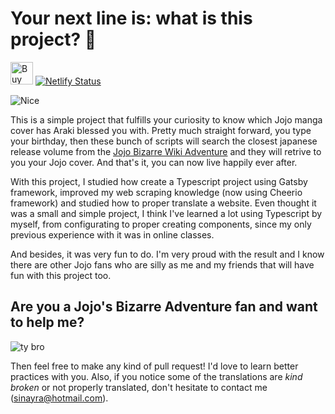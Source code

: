 # Your next line is: what is this project? :eyes:
<a href='https://ko-fi.com/U7U6276CL' target='_blank'><img height='36' style='border:0px;height:36px;' src='https://cdn.ko-fi.com/cdn/kofi1.png?v=2' border='0' alt='Buy Me a Coffee at ko-fi.com' /></a> [![Netlify Status](https://api.netlify.com/api/v1/badges/f55b006a-4e15-472f-8814-b43c21bcad82/deploy-status)](https://app.netlify.com/sites/jojo-cover/deploys)


![Nice](https://i.makeagif.com/media/9-22-2015/Gu-I08.gif)

This is a simple project that fulfills your curiosity to know which Jojo manga cover has Araki blessed you with. Pretty much straight forward, you type your birthday, then these bunch of scripts will search the closest japanese release volume from the [Jojo Bizarre Wiki Adventure](https://jojo.fandom.com/wiki/Main_Page) and they will retrive to you your Jojo cover. And that's it, you can now live happily ever after.

With this project, I studied how create a Typescript project using Gatsby framework, improved my web scraping knowledge (now using Cheerio framework) and studied how to proper translate a website. Even thought it was a small and simple project, I think I've learned a lot using Typescript by myself, from configurating to proper creating components, since my only previous experience with it was in online classes.

And besides, it was very fun to do. I'm very proud with the result and I know there are other Jojo fans who are silly as me and my friends that will have fun with this project too.

## Are you a Jojo's Bizarre Adventure fan and want to help me?

![ty bro](https://i.makeagif.com/media/4-02-2015/ErqQeG.gif)

Then feel free to make any kind of pull request! I'd love to learn better practices with you. Also, if you notice some of the translations are *kind broken* or not properly translated, don't hesitate to contact me (sinayra@hotmail.com).
